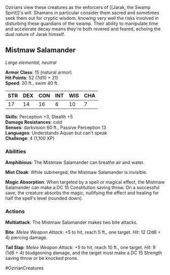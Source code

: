 Ozirians view these creatures as the enforcers of [[Jarak, the Swamp Spirit]]'s will. Shamans in particular consider them sacred and sometimes seek them out for cryptic wisdom, knowing very well the risks involved in disturbing these guardians of the swamp. Their ability to manipulate time and accelerate decay means they're both revered and feared, echoing the dual nature of Jarak himself.

## Mistmaw Salamander

_Large elemental, neutral_

**Armor Class**: 15 (natural armor)  
**Hit Points**: 52 (7d10 + 21)  
**Speed**: 20 ft., swim 40 ft.

|STR|DEX|CON|INT|WIS|CHA|
|---|---|---|---|---|---|
|17|14|16|8|10|7|

**Skills**: Perception +3, Stealth +5  
**Damage Resistances**: cold  
**Senses**: darkvision 60 ft., Passive Perception 13  
**Languages**: Understands Aquan but can't speak  
**Challenge**: 4 (1,100 XP)

### Abilities

**Amphibious**: The Mistmaw Salamander can breathe air and water.

**Mist Cloak**: While submerged, the Mistmaw Salamander is invisible.

**Magic Absorption**: When targeted by a spell or magical effect, the Mistmaw Salamander can make a DC 15 Constitution saving throw. On a successful save, the creature absorbs the magic, nullifying the effect and healing for half the spell's level (rounded down).

### Actions

**Multiattack**: The Mistmaw Salamander makes two bite attacks.

**Bite**: _Melee Weapon Attack_: +5 to hit, reach 5 ft., one target. _Hit_: 12 (2d6 + 4) piercing damage.

**Tail Slap**: _Melee Weapon Attack_: +5 to hit, reach 10 ft., one target. _Hit_: 9 (1d8 + 4) bludgeoning damage, and the target must make a DC 15 Strength saving throw or be knocked prone.

#OzirianCreatures 

